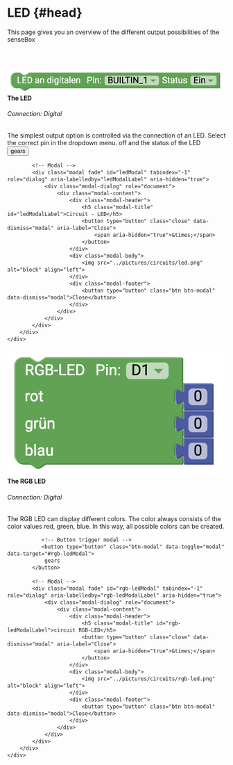 # LED {#head}

<div class="description">This page gives you an overview of the different output possibilities of the senseBox
</div>
<div class="line">
    <br>
    <br>
</div>

<div class="container">
    <div class="row">
        <div class="col-md">
            <img src="../pictures/blocks/led/led1.png" alt="block" align="left">
        </div>
        <div class="col-md">
            <h4>The LED</h4>
            <h6>Connection: Digital</h6>
            The simplest output option is controlled via the connection of an LED. Select the correct pin in the dropdown menu.
            off and the status of the LED
            <br>
            <!-- Button trigger modal -->
            <button type="button" class="btn-modal" data-toggle="modal" data-target="#ledModal">
                gears
            </button>

            <!-- Modal -->
            <div class="modal fade" id="ledModal" tabindex="-1" role="dialog" aria-labelledby="ledModalLabel" aria-hidden="true">
                <div class="modal-dialog" role="document">
                    <div class="modal-content">
                        <div class="modal-header">
                            <h5 class="modal-title" id="ledModalLabel">Circuit - LED</h5>
                            <button type="button" class="close" data-dismiss="modal" aria-label="Close">
                                <span aria-hidden="true">&times;</span>
                            </button>
                        </div>
                        <div class="modal-body">
                            <img src="../pictures/circuits/led.png" alt="block" align="left">
                        </div>
                        <div class="modal-footer">
                            <button type="button" class="btn btn-modal" data-dismiss="modal">Close</button>
                        </div>
                    </div>
                </div>
            </div>
        </div>
    </div>
</div>

<div class="line"></div>

<div class="container">
    <div class="row">
        <div class="col-md">
            <img src="../pictures/blocks/led/led2.png" alt="block" align="left">
        </div>
        <div class="col-md">
            <h4>The RGB LED </h4>
            <h6>Connection: Digital</h6>
            The RGB LED can display different colors. The color always consists of the color values red, green, blue. In this way, all possible colors can be created. 

               <!-- Button trigger modal -->
               <button type="button" class="btn-modal" data-toggle="modal" data-target="#rgb-ledModal">
                gears
            </button>

            <!-- Modal -->
            <div class="modal fade" id="rgb-ledModal" tabindex="-1" role="dialog" aria-labelledby="rgb-ledModalLabel" aria-hidden="true">
                <div class="modal-dialog" role="document">
                    <div class="modal-content">
                        <div class="modal-header">
                            <h5 class="modal-title" id="rgb-ledModalLabel">circuit RGB-LED</h5>
                            <button type="button" class="close" data-dismiss="modal" aria-label="Close">
                                <span aria-hidden="true">&times;</span>
                            </button>
                        </div>
                        <div class="modal-body">
                            <img src="../pictures/circuits/rgb-led.png" alt="block" align="left">
                        </div>
                        <div class="modal-footer">
                            <button type="button" class="btn btn-modal" data-dismiss="modal">Close</button>
                        </div>
                    </div>
                </div>
            </div>       
        </div>
    </div>
</div>

